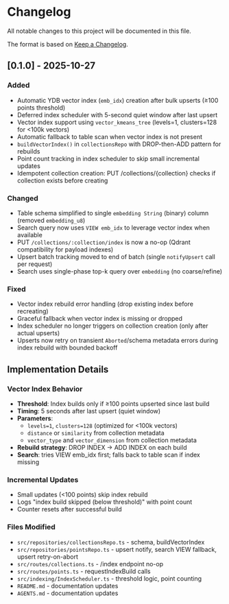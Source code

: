 # Changelog

All notable changes to this project will be documented in this file.

The format is based on [Keep a Changelog](https://keepachangelog.com/en/1.0.0/).

## [0.1.0] - 2025-10-27

### Added
- Automatic YDB vector index (`emb_idx`) creation after bulk upserts (≥100 points threshold)
- Deferred index scheduler with 5-second quiet window after last upsert
- Vector index support using `vector_kmeans_tree` (levels=1, clusters=128 for <100k vectors)
- Automatic fallback to table scan when vector index is not present
- `buildVectorIndex()` in `collectionsRepo` with DROP-then-ADD pattern for rebuilds
- Point count tracking in index scheduler to skip small incremental updates
- Idempotent collection creation: PUT /collections/{collection} checks if collection exists before creating

### Changed
- Table schema simplified to single `embedding String` (binary) column (removed `embedding_u8`)
- Search query now uses `VIEW emb_idx` to leverage vector index when available
- PUT `/collections/:collection/index` is now a no-op (Qdrant compatibility for payload indexes)
- Upsert batch tracking moved to end of batch (single `notifyUpsert` call per request)
- Search uses single-phase top-k query over `embedding` (no coarse/refine)

### Fixed
- Vector index rebuild error handling (drop existing index before recreating)
- Graceful fallback when vector index is missing or dropped
- Index scheduler no longer triggers on collection creation (only after actual upserts)
- Upserts now retry on transient `Aborted`/schema metadata errors during index rebuild with bounded backoff

## Implementation Details

### Vector Index Behavior
- **Threshold**: Index builds only if ≥100 points upserted since last build
- **Timing**: 5 seconds after last upsert (quiet window)
- **Parameters**: 
  - `levels=1`, `clusters=128` (optimized for <100k vectors)
  - `distance` or `similarity` from collection metadata
  - `vector_type` and `vector_dimension` from collection metadata
- **Rebuild strategy**: DROP INDEX → ADD INDEX on each build
- **Search**: tries VIEW emb_idx first; falls back to table scan if index missing

### Incremental Updates
- Small updates (<100 points) skip index rebuild
- Logs "index build skipped (below threshold)" with point count
- Counter resets after successful build

### Files Modified
- `src/repositories/collectionsRepo.ts` - schema, buildVectorIndex
- `src/repositories/pointsRepo.ts` - upsert notify, search VIEW fallback, upsert retry-on-abort
- `src/routes/collections.ts` - /index endpoint no-op
- `src/routes/points.ts` - requestIndexBuild calls
- `src/indexing/IndexScheduler.ts` - threshold logic, point counting
- `README.md` - documentation updates
- `AGENTS.md` - documentation updates

